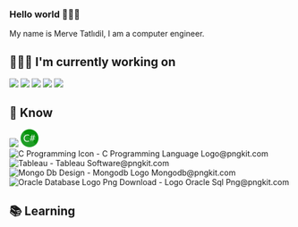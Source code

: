 ### Hello world 🙋🏻‍♀️
My name is Merve Tatlıdil, I am a computer engineer.

## 👩🏻‍💻 I'm currently working on

<code><a href="" target="_blank"><img height="40" src="https://www.vectorlogo.zone/logos/python/python-official.svg"></a></code>
<code><a href="" target="_blank"><img height="50" src="https://www.vectorlogo.zone/logos/numpy/numpy-ar21.svg"></a></code>
<code><img src="https://www.vectorlogo.zone/logos/sqlite/sqlite-ar21.svg"></code>
<code><img src="https://www.vectorlogo.zone/logos/mysql/mysql-ar21.svg"></code>
<code><img src="https://upload.wikimedia.org/wikipedia/commons/0/05/Scikit_learn_logo_small.svg" height="50" ></code>


## 🧠 Know

<img src="https://www.vectorlogo.zone/logos/java/java-ar21.svg" height="32" />  <img src="https://github.com/github/explore/blob/master/topics/csharp/csharp.png?raw=true" height="32" /> <img src="https://www.pngkit.com/png/detail/101-1010012_c-programming-icon-c-programming-language-logo.png" alt="C Programming Icon - C Programming Language Logo@pngkit.com" height="32" >  <img src="https://www.pngkit.com/png/detail/787-7876071_tableau-tableau-software.png" alt="Tableau - Tableau Software@pngkit.com" height="32" > <img src="https://www.pngkit.com/png/detail/383-3838914_mongo-db-design-mongodb-logo-mongodb.png" alt="Mongo Db Design - Mongodb Logo Mongodb@pngkit.com" height="32" > <img src="https://www.pngkit.com/png/detail/142-1422061_oracle-database-logo-png-download-logo-oracle-sql.png" alt="Oracle Database Logo Png Download - Logo Oracle Sql Png@pngkit.com" height="32" > 



## 📚 Learning




